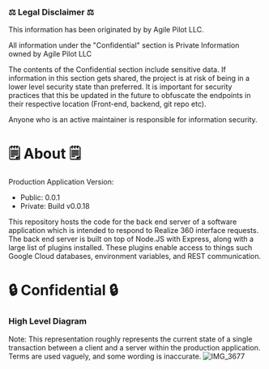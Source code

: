 ### ⚖️ Legal Disclaimer ⚖️
This information has been originated by by Agile Pilot LLC.

All information under the "Confidential" section is Private Information owned by Agile Pilot LLC

The contents of the Confidential section include sensitive data. If information in this section gets shared, the project is at risk of being in a lower level security state than preferred.
It is important for security practices that this be updated in the future to obfuscate the endpoints in their respective location (Front-end, backend, git repo etc).

Anyone who is an active maintainer is responsible for information security.
# 🗒️ About 🗒️
Production Application Version: 
- Public: 0.0.1
- Private: Build v0.0.18

This repository hosts the code for the back end server of a software application which is intended to respond to Realize 360 interface requests. 
The back end server is built on top of Node.JS with Express, along with a large list of plugins installed. These plugins enable access to things such Google Cloud databases, environment variables, and REST communication.

# 🔒 Confidential 🔒
### High Level Diagram
Note: This representation roughly represents the current state of a single transaction between a client and a server within the production application. Terms are used vaguely, and some wording is inaccurate.
![IMG_3677](https://github.com/nicholasamato/realizeapi/assets/70933144/dbfbd1e3-1004-47fd-a83c-ddc4e337a6eb)



